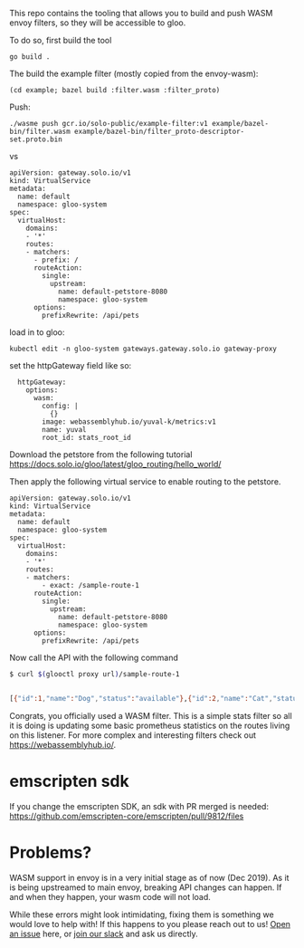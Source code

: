This repo contains the tooling that allows you to build and push WASM envoy filters,
so they will be accessible to gloo.

To do so, first build the tool
```
go build .
```

The build the example filter (mostly copied from the envoy-wasm):
```
(cd example; bazel build :filter.wasm :filter_proto)
```

Push:
```
./wasme push gcr.io/solo-public/example-filter:v1 example/bazel-bin/filter.wasm example/bazel-bin/filter_proto-descriptor-set.proto.bin
```

vs
```
apiVersion: gateway.solo.io/v1
kind: VirtualService
metadata:
  name: default
  namespace: gloo-system
spec: 
  virtualHost:
    domains:
    - '*'
    routes:
    - matchers:
      - prefix: /
      routeAction:
        single:
          upstream:
            name: default-petstore-8080
            namespace: gloo-system
      options:
        prefixRewrite: /api/pets

```

load in to gloo:
```
kubectl edit -n gloo-system gateways.gateway.solo.io gateway-proxy
```

set the httpGateway field like so:
```
  httpGateway:
    options:
      wasm:
        config: |
          {}
        image: webassemblyhub.io/yuval-k/metrics:v1
        name: yuval
        root_id: stats_root_id
```

Download the petstore from the following tutorial https://docs.solo.io/gloo/latest/gloo_routing/hello_world/

Then apply the following virtual service to enable routing to the petstore.

```
apiVersion: gateway.solo.io/v1
kind: VirtualService
metadata:
  name: default
  namespace: gloo-system
spec:
  virtualHost:
    domains:
    - '*'
    routes:
    - matchers:
        - exact: /sample-route-1
      routeAction:
        single:
          upstream:
            name: default-petstore-8080
            namespace: gloo-system
      options:
        prefixRewrite: /api/pets
```

Now call the API with the following command
```bash
$ curl $(glooctl proxy url)/sample-route-1


[{"id":1,"name":"Dog","status":"available"},{"id":2,"name":"Cat","status":"pending"}]
```

Congrats, you officially used a WASM filter.
This is a simple stats filter so all it is doing is updating some basic prometheus statistics on the routes living on this listener.
For more complex and interesting filters check out https://webassemblyhub.io/.

# emscripten sdk
If you change the emscripten SDK, an sdk with PR merged is needed:
https://github.com/emscripten-core/emscripten/pull/9812/files

# Problems?

WASM support in envoy is in a very initial stage as of now (Dec 2019). As it is being upstreamed to 
main envoy, breaking API changes can happen. If and when they happen, your wasm code will not load.

While these errors might look intimidating, fixing them is something we would love to help with! 
If this happens to you please reach out to us! [Open an issue](https://github.com/solo-io/wasme/issues/new) here, or [join our slack](https://slack.solo.io) and ask us directly.